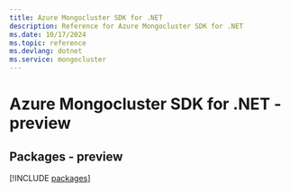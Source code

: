 ```yaml
---
title: Azure Mongocluster SDK for .NET
description: Reference for Azure Mongocluster SDK for .NET
ms.date: 10/17/2024
ms.topic: reference
ms.devlang: dotnet
ms.service: mongocluster
---
```

# Azure Mongocluster SDK for .NET - preview
## Packages - preview
[!INCLUDE [packages](mongocluster-index.md)]